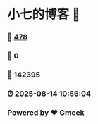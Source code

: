 # 小七的博客 :link:  
### :page_facing_up: [478](/tag.html) 
### :speech_balloon: 0 
### :hibiscus: 142395 
### :alarm_clock: 2025-08-14 10:56:04 
### Powered by :heart: [Gmeek](https://github.com/Meekdai/Gmeek)
